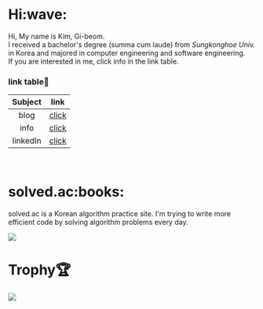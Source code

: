 <h1>Hi:wave:</h1>
   
Hi, My name is Kim, Gi-beom.  
I received a bachelor's degree (summa cum laude) from *Sungkonghoe Univ.* in Korea and majored in computer engineering and software engineering.  
If you are interested in me, click info in the link table.   
   
   
<h3>link table🔗</h3>

|Subject|link|
|:--:|:--:|  
|blog|<a href="https://developnote.tistory.com/">click</a>|
|info|<a href="https://horaeng.notion.site/845d9aed48094697b9c71e521e45eb36">click</a>|
|linkedIn|[click](https://www.linkedin.com/in/beom3s/)|

<br>

<h1>solved.ac:books:</h1>

solved.ac is a Korean algorithm practice site. I'm trying to write more efficient code by solving algorithm problems every day.

<img src="http://mazandi.herokuapp.com/api?handle=gibum1228&theme=cold"/>

<br>

# Trophy:trophy:

<img src="https://github-profile-trophy.vercel.app/?username=gibum1228&theme=juicyfresh&no-bg=true" />
